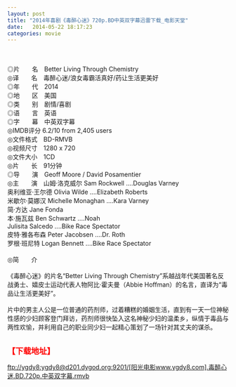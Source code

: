 ```yaml
---
layout: post
title: "2014年喜剧《毒醉心迷》720p.BD中英双字幕迅雷下载_电影天堂"
date:   2014-05-22 18:17:23
categories: movie
---
```

<html>
 <body>
  <p>
  </p>
  <p>
   <br/>
   <img alt="" border="0" src="http://218.26.89.158/up/files/93/Cover/BLTC2014.jpg"/>
   <br/>
   <br/>
   ◎片　　名　Better Living Through Chemistry
   <br/>
   ◎译　　名　毒醉心迷/浪女毒霸活真好/药让生活更美好
   <br/>
   ◎年　　代　2014
   <br/>
   ◎地　　区　美国
   <br/>
   ◎类　　别　剧情/喜剧
   <br/>
   ◎语　　言　英语
   <br/>
   ◎字　　幕　中英双字幕
   <br/>
   ◎IMDB评分 6.2/10 from 2,405 users
   <br/>
   ◎文件格式　BD-RMVB
   <br/>
   ◎视频尺寸　1280 x 720
   <br/>
   ◎文件大小　1CD
   <br/>
   ◎片　　长　91分钟
   <br/>
   ◎导　　演　Geoff Moore / David Posamentier
   <br/>
   ◎主　　演　山姆·洛克威尔 Sam Rockwell ....Douglas Varney
   <br/>
   奥利维亚·王尔德 Olivia Wilde ....Elizabeth Roberts
   <br/>
   米歇尔·莫娜汉 Michelle Monaghan ....Kara Varney
   <br/>
   简·方达 Jane Fonda
   <br/>
   本·施瓦兹 Ben Schwartz ....Noah
   <br/>
   Julisita Salcedo ....Bike Race Spectator
   <br/>
   皮特·雅各布森 Peter Jacobsen ....Dr. Roth
   <br/>
   罗根·班尼特 Logan Bennett ....Bike Race Spectator
   <br/>
   <br/>
   ◎简　　介
   <br/>
   <br/>
   《毒醉心迷》的片名“Better Living Through Chemistry”系越战年代美国著名反战勇士、嬉皮士运动代表人物阿比·霍夫曼（Abbie Hoffman）的名言，直译为“毒品让生活更美好”。
   <br/>
   <br/>
   片中的男主人公是一位普通的药剂师，过着糟糕的婚姻生活，直到有一天一位神秘性感的少妇顾客登门拜访，药剂师很快坠入这名神秘少妇的温柔乡，纵情于毒品与两性欢愉，并利用自己的职业同少妇一起精心策划了一场针对其丈夫的谋杀。
   <br/>
   <br/>
   <img alt="" border="0" src="http://img226.poco.cn/mypoco/myphoto/20140422/21/66548034201404222114253295042311407_000.jpg"/>
  </p>
  <p>
  </p>
  <p>
  </p>
  <p>
   <strong>
    <font color="#ff0000" size="4">
     【下载地址】
    </font>
   </strong>
  </p>
  <p>
  </p>
  <p>
  </p>
  <a href="ftp://ygdy8:ygdy8@d201.dygod.org:9201/%5B%E9%98%B3%E5%85%89%E7%94%B5%E5%BD%B1www.ygdy8.com%5D.%E6%AF%92%E9%86%89%E5%BF%83%E8%BF%B7.BD.720p.%E4%B8%AD%E8%8B%B1%E5%8F%8C%E5%AD%97%E5%B9%95.rmvb">
   ftp://ygdy8:ygdy8@d201.dygod.org:9201/[阳光电影www.ygdy8.com].毒醉心迷.BD.720p.中英双字幕.rmvb
  </a>
 </body>
</html>